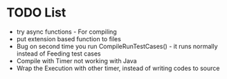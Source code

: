 # TODO List
- try async functions - For compiling
- put extension based function to files
- Bug on second time you run CompileRunTestCases() - it runs normally instead of Feeding test cases
- Compile with Timer not working with Java
- Wrap the Execution with other timer, instead of writing codes to source

